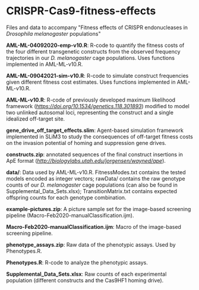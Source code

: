 # CRISPR-Cas9-fitness-effects
Files and data to accompany "Fitness effects of CRISPR endonucleases in *Drosophila melanogaster* populations"

**AML-ML-04092020-emp-v10.R**: R-code to quantify the fitness costs of the four different transgenetic constructs from the observed frequency trajectories in our *D. melanogaster* cage populations. Uses functions implemented in AML-ML-v10.R.

**AML-ML-09042021-sim-v10.R**: R-code to simulate construct frequencies given different fitness cost estimates. Uses functions implemented in AML-ML-v10.R.

**AML-ML-v10.R**: R-code of previously developed maximum likelihood framework (*https://doi.org/10.1534/genetics.118.301893*) modified to model two unlinked autosomal loci, representing the construct and a single idealized off-target site. 

**gene_drive_off_target_effects.slim**: Agent-based simulation framework implemented in SLiM3 to study the consequences of off-target fitness costs on the invasion potential of homing and suppression gene drives. 

**constructs.zip**: annotated sequences of the final construct insertions in ApE format (*http://biologylabs.utah.edu/jorgensen/wayned/ape*).

**data/**: Data used by AML-ML-v10.R. FitnessModes.txt contains the tested models encoded as integer vectors; rawData/ contains the raw genotype counts of our *D. melanogaster* cage populations (can also be found in Supplemental_Data_Sets.xlsx); TransitionMatrix.txt contains expected offspring counts for each genotype combination.

**example-pictures.zip**: A picture sample set for the image-based screening pipeline (Macro-Feb2020-manualClassification.ijm).

**Macro-Feb2020-manualClassification.ijm**: Macro of the image-based screening pipeline. 

**phenotype_assays.zip**: Raw data of the phenotypic assays. Used by Phenotypes.R.

**Phenotypes.R**: R-code to analyze the phenotypic assays.

**Supplemental_Data_Sets.xlsx**: Raw counts of each experimental population (different constructs and the Cas9HF1 homing drive). 

